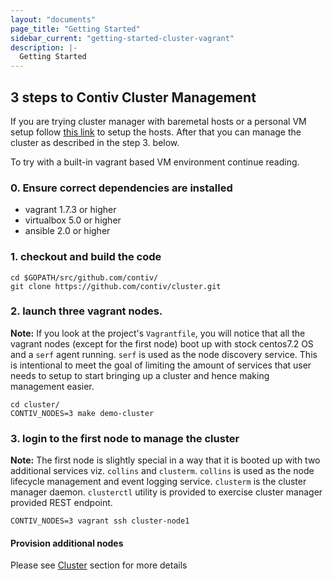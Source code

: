 ```yaml
---
layout: "documents"
page_title: "Getting Started"
sidebar_current: "getting-started-cluster-vagrant"
description: |-
  Getting Started
---
```


## 3 steps to Contiv Cluster Management

If you are trying cluster manager with baremetal hosts or a personal VM setup follow [this link](baremetal.html) to setup the hosts. After that you can manage the cluster as described in the step 3. below.

To try with a built-in vagrant based VM environment continue reading.

### 0. Ensure correct dependencies are installed
- vagrant 1.7.3 or higher
- virtualbox 5.0 or higher
- ansible 2.0 or higher

### 1. checkout and build the code
```
cd $GOPATH/src/github.com/contiv/
git clone https://github.com/contiv/cluster.git
```

### 2. launch three vagrant nodes.

**Note:** If you look at the project's `Vagrantfile`, you will notice that all the vagrant nodes (except for the first node) boot up with stock centos7.2 OS and a `serf` agent running. `serf` is used as the node discovery service. This is intentional to meet the goal of limiting the amount of services that user needs to setup to start bringing up a cluster and hence making management easier.
```
cd cluster/
CONTIV_NODES=3 make demo-cluster
```

### 3. login to the first node to manage the cluster

**Note:** The first node is slightly special in a way that it is booted up with two additional services viz. `collins` and `clusterm`. `collins` is used as the node lifecycle management and event logging service. `clusterm` is the cluster manager daemon. `clusterctl` utility is provided to exercise cluster manager provided REST endpoint.

```
CONTIV_NODES=3 vagrant ssh cluster-node1
```

#### Provision additional nodes

Please see [Cluster](/documents/cluster/node-lifecycle.html) section for more details
